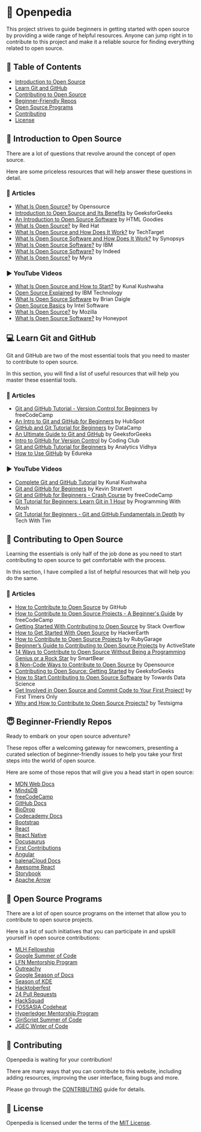 # 🚀 Openpedia

This project strives to guide beginners in getting started with open source by providing a wide range of helpful resources. Anyone can jump right in to contribute to this project and make it a reliable source for finding everything related to open source.

## 🧾 Table of Contents

- [Introduction to Open Source](#-introduction-to-open-source)
- [Learn Git and GitHub](#-learn-git-and-github)
- [Contributing to Open Source](#-contributing-to-open-source)
- [Beginner-Friendly Repos](#-beginner-friendly-repos)
- [Open Source Programs](#-open-source-programs)
- [Contributing](#-contributing)
- [License](#-license)

## 🧐 Introduction to Open Source

There are a lot of questions that revolve around the concept of open source.

Here are some priceless resources that will help answer these questions in detail.

### 📄 Articles

- [What Is Open Source?](https://opensource.com/resources/what-open-source) by Opensource
- [Introduction to Open Source and Its Benefits](https://www.geeksforgeeks.org/introduction-to-open-source-and-its-benefits/) by GeeksforGeeks
- [An Introduction to Open Source Software](https://www.htmlgoodies.com/guides/an-introduction-to-open-source-software/) by HTML Goodies
- [What Is Open Source?](https://www.redhat.com/en/topics/open-source/what-is-open-source) by Red Hat
- [What Is Open Source and How Does It Work?](https://www.techtarget.com/whatis/definition/open-source) by TechTarget
- [What Is Open Source Software and How Does It Work?](https://www.synopsys.com/glossary/what-is-open-source-software.html) by Synopsys
- [What Is Open Source Software?](https://www.ibm.com/topics/open-source) by IBM
- [What Is Open Source Software?](https://www.indeed.com/career-advice/career-development/open-source-software-definition) by Indeed
- [What Is Open Source?](https://www.myrasecurity.com/en/what-is-open-source/) by Myra

### ▶️ YouTube Videos

- [What Is Open Source and How to Start?](https://www.youtube.com/watch?v=msyGybzCKRs) by Kunal Kushwaha
- [Open Source Explained](https://www.youtube.com/watch?v=PVD1LNDxOnc) by IBM Technology
- [What Is Open Source Software](https://www.youtube.com/watch?v=1ehpgbb3XD0) by Brian Daigle
- [Open Source Basics](https://www.youtube.com/watch?v=Tyd0FO0tko8) by Intel Software
- [What Is Open Source?](https://www.youtube.com/watch?v=7c0IrsDsNaw) by Mozilla
- [What Is Open Source Software?](https://www.youtube.com/watch?v=TEttd0Qkqnc) by Honeypot

## 💻 Learn Git and GitHub

Git and GitHub are two of the most essential tools that you need to master to contribute to open source.

In this section, you will find a list of useful resources that will help you master these essential tools.

### 📄 Articles

- [Git and GitHub Tutorial - Version Control for Beginners](https://www.freecodecamp.org/news/git-and-github-for-beginners/) by freeCodeCamp
- [An Intro to Git and GitHub for Beginners](https://product.hubspot.com/blog/git-and-github-tutorial-for-beginners) by HubSpot
- [GitHub and Git Tutorial for Beginners](https://www.datacamp.com/tutorial/github-and-git-tutorial-for-beginners) by DataCamp
- [An Ultimate Guide to Git and GitHub](https://www.geeksforgeeks.org/ultimate-guide-git-github/) by GeeksforGeeks
- [Intro to GitHub for Version Control](https://ourcodingclub.github.io/tutorials/git/) by Coding Club
- [Git and GitHub Tutorial for Beginners](https://www.analyticsvidhya.com/blog/2021/09/git-and-github-tutorial-for-beginners/) by Analytics Vidhya
- [How to Use GitHub](https://www.edureka.co/blog/how-to-use-github/) by Edureka

### ▶️ YouTube Videos

- [Complete Git and GitHub Tutorial](https://www.youtube.com/watch?v=apGV9Kg7ics) by Kunal Kushwaha
- [Git and GitHub for Beginners](https://www.youtube.com/watch?v=tRZGeaHPoaw) by Kevin Stratvert
- [Git and GitHub for Beginners - Crash Course](https://www.youtube.com/watch?v=RGOj5yH7evk) by freeCodeCamp
- [Git Tutorial for Beginners: Learn Git in 1 Hour](https://www.youtube.com/watch?v=8JJ101D3knE) by Programming With Mosh
- [Git Tutorial for Beginners - Git and GitHub Fundamentals in Depth](https://www.youtube.com/watch?v=DVRQoVRzMIY) by Tech With Tim

## 🙌 Contributing to Open Source

Learning the essentials is only half of the job done as you need to start contributing to open source to get comfortable with the process.

In this section, I have compiled a list of helpful resources that will help you do the same.

### 📄 Articles

- [How to Contribute to Open Source](https://opensource.guide/how-to-contribute/) by GitHub
- [How to Contribute to Open Source Projects - A Beginner's Guide](https://www.freecodecamp.org/news/how-to-contribute-to-open-source-projects-beginners-guide/) by freeCodeCamp
- [Getting Started With Contributing to Open Source](https://stackoverflow.blog/2020/08/03/getting-started-with-contributing-to-open-source/) by Stack Overflow
- [How to Get Started With Open Source](https://www.hackerearth.com/getstarted-opensource/) by HackerEarth
- [How to Contribute to Open Source Projects](https://rubygarage.org/blog/how-contribute-to-open-source-projects) by RubyGarage
- [Beginner’s Guide to Contributing to Open Source Projects](https://www.activestate.com/blog/beginners-guide-to-contributing-to-open-source-projects/) by ActiveState
- [14 Ways to Contribute to Open Source Without Being a Programming Genius or a Rock Star](https://smartbear.com/blog/14-ways-to-contribute-to-open-source-without-being/) by SmartBear
- [8 Non-Code Ways to Contribute to Open Source](https://opensource.com/life/16/1/8-ways-contribute-open-source-without-writing-code) by Opensource
- [Contributing to Open Source: Getting Started](https://www.geeksforgeeks.org/contributing-to-open-source-getting-started/) by GeeksforGeeks
- [How to Start Contributing to Open Source Software](https://towardsdatascience.com/how-to-start-contributing-to-open-source-software-9651ca4cedd4) by Towards Data Science
- [Get Involved in Open Source and Commit Code to Your First Project!](https://www.firsttimersonly.com/) by First Timers Only
- [Why and How to Contribute to Open Source Projects?](https://testsigma.com/blog/why-how-to-contribute-to-open-source-projects/) by Testsigma

## 😇 Beginner-Friendly Repos

Ready to embark on your open source adventure?

These repos offer a welcoming gateway for newcomers, presenting a curated selection of beginner-friendly issues to help you take your first steps into the world of open source.

Here are some of those repos that will give you a head start in open source:

- [MDN Web Docs](https://github.com/mdn/content)
- [MindsDB](https://github.com/mindsdb/mindsdb)
- [freeCodeCamp](https://github.com/freeCodeCamp/freeCodeCamp)
- [GitHub Docs](https://github.com/github/docs)
- [BioDrop](https://github.com/EddieHubCommunity/BioDrop)
- [Codecademy Docs](https://github.com/Codecademy/docs)
- [Bootstrap](https://github.com/twbs/bootstrap)
- [React](https://github.com/facebook/react)
- [React Native](https://github.com/facebook/react-native)
- [Docusaurus](https://github.com/facebook/docusaurus)
- [First Contributions](https://github.com/firstcontributions/first-contributions)
- [Angular](https://github.com/angular/angular)
- [balenaCloud Docs](https://github.com/balena-io/docs)
- [Awesome React](https://github.com/enaqx/awesome-react)
- [Storybook](https://github.com/storybookjs/storybook)
- [Apache Arrow](https://github.com/apache/arrow)

## 🏅 Open Source Programs

There are a lot of open source programs on the internet that allow you to contribute to open source projects.

Here is a list of such initiatives that you can participate in and upskill yourself in open source contributions:

- [MLH Fellowship](https://fellowship.mlh.io/)
- [Google Summer of Code](https://summerofcode.withgoogle.com/)
- [LFN Mentorship Program](https://wiki.lfnetworking.org/display/LN/LFN+Mentorship+Program)
- [Outreachy](https://www.outreachy.org/)
- [Google Season of Docs](https://developers.google.com/season-of-docs)
- [Season of KDE](https://season.kde.org/)
- [Hacktoberfest](https://hacktoberfest.com/)
- [24 Pull Requests](https://24pullrequests.com/)
- [HackSquad](https://www.hacksquad.dev/)
- [FOSSASIA Codeheat](https://codeheat.org/)
- [Hyperledger Mentorship Program](https://wiki.hyperledger.org/display/INTERN)
- [GiriScript Summer of Code](https://gssoc.girlscript.tech/)
- [JGEC Winter of Code](https://jwoc.tech/)

## 🤝 Contributing

Openpedia is waiting for your contribution!

There are many ways that you can contribute to this website, including adding resources, improving the user interface, fixing bugs and more.

Please go through the [CONTRIBUTING](https://github.com/Sriparno08/Openpedia/blob/main/CONTRIBUTING.md) guide for details.

## 📝 License

Openpedia is licensed under the terms of the [MIT License](https://github.com/Sriparno08/Openpedia/blob/main/LICENSE.md).
